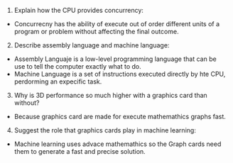 <!-- Answers to the Short Answer Essay Questions go here -->

1. Explain how the CPU provides concurrency:

* Concurrecny has the ability of execute out of order different units of a program or problem without affecting the final outcome.

2. Describe assembly language and machine language:

* Assembly Languaje is a low-level programming language that can be use to tell the computer exactly what to do.
* Machine Language is a set of instructions executed directly by hte CPU, perdorming an expecific task.

3. Why is 3D performance so much higher with a graphics card than without?

* Because graphics card are made for execute mathemathics graphs fast.

4. Suggest the role that graphics cards play in machine learning:

* Machine learning uses advace mathemathics so the Graph cards need them to generate a fast and precise solution.
